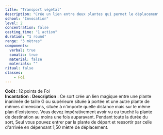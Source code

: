```yaml
---
title: "Transport végétal"
description: "Crée un lien entre deux plantes qui permet le déplacement."
school: "Invocation"
level: 2
concentration: false
casting_time: "1 action"
duration: "1 round"
range: "3 mètres"
components:
  verbal: true
  somatic: true
  material: false
  materials: ""
ritual: false
classes:
    - Foi
---
```

**Coût** : 12 points de Foi  
**Incantation** : 
**Description** : Ce sort crée un lien magique entre une plante inanimée de taille G ou supérieure située à portée et une autre plante de mêmes dimensions, située à n'importe quelle distance mais sur le même plan d'existence. Vous devez impérativement avoir vu ou touché la plante de destination au moins une fois auparavant. Pendant toute la durée du sort, Seul vous pouvez entrer par la plante de départ et ressortir par celle d'arrivée en dépensant 1,50 mètre de déplacement.

